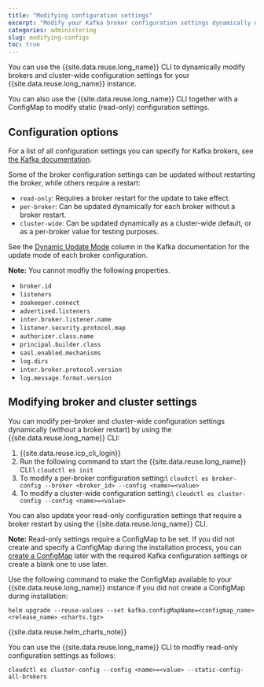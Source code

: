 ```yaml
---
title: "Modifying configuration settings"
excerpt: "Modify your Kafka broker configuration settings dynamically using a ConfigMap."
categories: administering
slug: modifying-configs
toc: true
---
```


You can use the {{site.data.reuse.long_name}} CLI to dynamically modify brokers and cluster-wide configuration settings for your {{site.data.reuse.long_name}} instance.

You can also use the {{site.data.reuse.long_name}} CLI together with a ConfigMap to modify static (read-only) configuration settings.

## Configuration options

For a list of all configuration settings you can specify for Kafka brokers, see [the Kafka documentation](http://kafka.apache.org/documentation.html#brokerconfigs).

Some of the broker configuration settings can be updated without restarting the broker, while others require a restart:
* `read-only`: Requires a broker restart for the update to take effect.
* `per-broker`: Can be updated dynamically for each broker without a broker restart.
* `cluster-wide`: Can be updated dynamically as a cluster-wide default, or as a per-broker value for testing purposes.

See the [Dynamic Update Mode](http://kafka.apache.org/documentation.html#brokerconfigs) column in the Kafka documentation for the update mode of each broker configuration.

**Note:** You cannot modfiy the following properties.
* `broker.id`
* `listeners`
* `zookeeper.connect`
* `advertised.listeners`
* `inter.broker.listener.name`
* `listener.security.protocol.map`
* `authorizer.class.name`
* `principal.builder.class`
* `sasl.enabled.mechanisms`
* `log.dirs`
* `inter.broker.protocol.version`
* `log.message.format.version`

## Modifying broker and cluster settings

You can modify per-broker and cluster-wide configuration settings dynamically (without a broker restart) by using the {{site.data.reuse.long_name}} CLI:
1. {{site.data.reuse.icp_cli_login}}
2. Run the following command to start the {{site.data.reuse.long_name}} CLI:\\
    `cloudctl es init`
3. To modify a per-broker configuration setting:\\
    `cloudctl es broker-config --broker <broker_id> --config <name>=<value>`
4. To modify a cluster-wide configuration setting:\\
    `cloudctl es cluster-config --config <name>=<value>`

You can also update your read-only configuration settings that require a broker restart by using the {{site.data.reuse.long_name}} CLI.

**Note:** Read-only settings require a ConfigMap to be set. If you did not create and specify a ConfigMap during the installation process, you can [create a ConfigMap](../../installing/planning/#configmap-for-kafka-static-configuration) later with the required Kafka configuration settings or create a blank one to use later.

Use the following command to make the ConfigMap available to your {{site.data.reuse.long_name}} instance if you did not create a ConfigMap during installation:

`helm upgrade --reuse-values --set kafka.configMapName=<configmap_name> <release_name> <charts.tgz>`

{{site.data.reuse.helm_charts_note}}

You can use the {{site.data.reuse.long_name}} CLI to modfiy read-only configuration settings as follows:

`cloudctl es cluster-config --config <name>=<value> --static-config-all-brokers`
